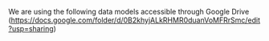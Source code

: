 We are using the following data models accessible through Google Drive (https://docs.google.com/folder/d/0B2khyjALkRHMR0duanVoMFRrSmc/edit?usp=sharing)
